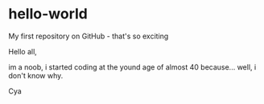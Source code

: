 # hello-world
My first repository on GitHub - that's so exciting

Hello all,

im a noob, i started coding at the yound age of almost 40 because...
well, i don't know why. 

Cya
